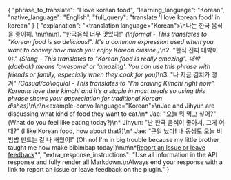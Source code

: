 {
  "phrase_to_translate": "I love korean food",
  "learning_language": "Korean",
  "native_language": "English",
  "full_query": "translate 'I love korean food' in korean"
}
{
  "explanation": "<translation language=\"Korean\">\n나는 한국 음식을 좋아해. \n</translation>\n\n<alternatives>\n1. \"한국음식 너무 맛있다!\" *(Informal - This translates to \"Korean food is so delicious!\". It's a common expression used when you want to convey how much you enjoy Korean cuisine.)*\n2. \"한식 진짜 대박이야.\" *(Slang - This translates to \"Korean food is really amazing\". 대박 (daebak) means 'awesome' or 'amazing'. You can use this phrase with friends or family, especially when they cook for you)*\n3. \"나 지금 김치가 땡겨\" *(Casual/colloquial - This translates to “I’m craving Kimchi right now”. Koreans love their kimchi and it’s a staple in most meals so using this phrase shows your appreciation for traditional Korean dishes)*\n</alternatives>\n\n<example-convo language=\"Korean\">\n<context>Jae and Jihyun are discussing what kind of food they want to eat.</context>\n* Jae: \"오늘 뭐 먹고 싶어?\" (What do you feel like eating today?)\n* Jihyun:  \"난 한국 음식이 좋아서, 그게 어때?\" (I like Korean food, how about that?)\n* Jae: “큰일 났다! 내 동생도 오늘 비빔밥 만드는 걸 나 배웠어!” (Oh no! I'm in big trouble because my little brother taught me how make bibimbap today!)\n</example-convo>\n\n*[Report an issue or leave feedback](https://speak.com/chatgpt?rid=c2i5ahiqhnft86slbg114gdf})*",
  "extra_response_instructions": "Use all information in the API response and fully render all Markdown.\nAlways end your response with a link to report an issue or leave feedback on the plugin."
}
